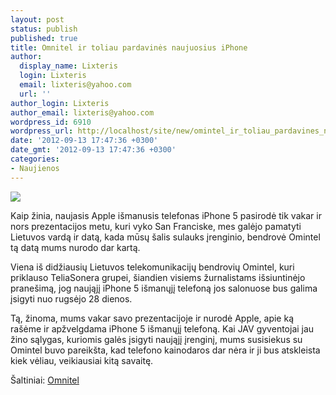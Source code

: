 ```yaml
---
layout: post
status: publish
published: true
title: Omnitel ir toliau pardavinės naujuosius iPhone
author:
  display_name: Lixteris
  login: Lixteris
  email: lixteris@yahoo.com
  url: ''
author_login: Lixteris
author_email: lixteris@yahoo.com
wordpress_id: 6910
wordpress_url: http://localhost/site/new/omintel_ir_toliau_pardavines_naujuosius_iphone/
date: '2012-09-13 17:47:36 +0300'
date_gmt: '2012-09-13 17:47:36 +0300'
categories:
- Naujienos
---
```

<p><div class="imgright"><img src="http://technews.lt/upload/apple-iphone-5-review-0585_610x407.jpg"  /></div></p>
<p>
	Kaip žinia, naujasis Apple i&scaron;manusis telefonas iPhone 5 pasirodė tik vakar ir nors prezentacijos metu, kuri vyko San Franciske, mes galėjo pamatyti Lietuvos vardą ir datą, kada mūsų &scaron;alis sulauks įrenginio, bendrovė Omintel tą datą mums nurodo dar kartą.</p>
<p>
	Viena i&scaron; didžiausių Lietuvos telekomunikacijų bendrovių Omintel, kuri priklauso TeliaSonera grupei, &scaron;iandien visiems žurnalistams i&scaron;siuntinėjo prane&scaron;imą, jog naująjį iPhone 5 i&scaron;manųjį telefoną jos salonuose bus galima įsigyti nuo rugsėjo 28 dienos.</p>
<p>
	Tą, žinoma, mums vakar savo prezentacijoje ir nurodė Apple, apie ką ra&scaron;ėme ir apžvelgdama iPhone 5 i&scaron;manųjį telefoną. Kai JAV gyventojai jau žino sąlygas, kuriomis galės įsigyti naująjį įrenginį, mums susisiekus su Omintel buvo pareik&scaron;ta, kad telefono kainodaros dar nėra ir ji bus atskleista kiek vėliau, veikiausiai kitą savaitę.</p>
<p>
	&Scaron;altiniai: <a class="ns" href="http://www.omnitel.lt/privatiems/pasiulymai/akcijos-ir-pasiulymai/omnitel-prekiaus-iphone-5/58333">Omnitel</a></p>
